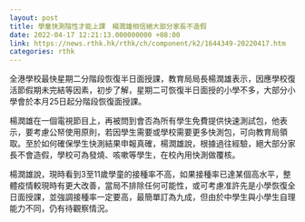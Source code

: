 ```yaml
---
layout: post
title: 學童快測陰性才能上課　楊潤雄相信絕大部分家長不造假
date: 2022-04-17 12:21:13.000000000 +08:00
link: https://news.rthk.hk/rthk/ch/component/k2/1644349-20220417.htm
categories: rthk
---
```


全港學校最快星期二分階段恢復半日面授課，教育局局長楊潤雄表示，因應學校復活節假期未完結等因素，初步了解，星期二可恢復半日面授的小學不多，大部分小學會於本月25日起分階段恢復面授課。

楊潤雄在一個電視節目上，再被問到會否為所有學生免費提供快速測試包，他表示，要考慮公帑使用原則，若因學生需要或學校需要更多快測包，可向教育局領取。至於如何確保學生快測結果申報真確，楊潤雄說，根據過往經驗，絕大部分家長不會造假，學校可為發燒、咳嗽等學生，在校內用快測做覆核。

楊潤雄說，現時看到3至11歲學童的接種率不高，如果接種率已達某個高水平，整體疫情較現時有更大改善，當局不排除任何可能性，或可考慮准許先是小學恢復全日面授課，並強調接種率一定要高，最簡單訂為九成，但由於中學生與小學生自理能力不同，仍有待觀察情況。
